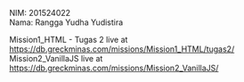 NIM: 201524022<br>
Nama: Rangga Yudha Yudistira

Mission1_HTML - Tugas 2 live at https://db.greckminas.com/missions/Mission1_HTML/tugas2/<br>
Mission2_VanillaJS live at https://db.greckminas.com/missions/Mission2_VanillaJS/ <br>
